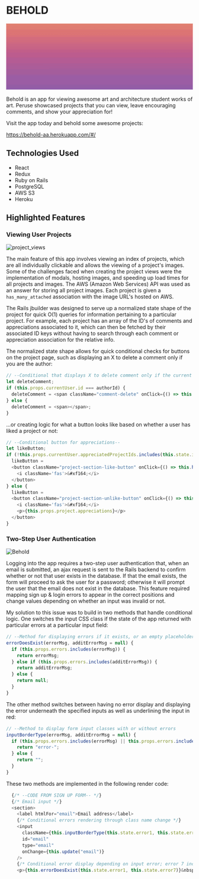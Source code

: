 # BEHOLD

![Behold](app/assets/images/behold-readme-1.gif)

Behold is an app for viewing awesome art and architecture student works of art. Peruse showcased projects that you can view, leave encouraging comments, and show your appreciation for!

Visit the app today and behold some awesome projects:

https://behold-aa.herokuapp.com/#/


## Technologies Used
  * React
  * Redux
  * Ruby on Rails
  * PostgreSQL
  * AWS S3
  * Heroku


## Highlighted Features

### Viewing User Projects

![project_views](app/assets/images/behold-readme-3.gif)

The main feature of this app involves viewing an index of projects, which are all individually clickable and allows the viewing of a project's images. Some of the challenges faced when creating the project views were the implementation of modals, hosting images, and speeding up load times for all projects and images. The AWS (Amazon Web Services) API was used as an answer for storing all project images. Each project is given a ```has_many_attached``` association with the image URL's hosted on AWS. 

The Rails jbuilder was designed to serve up a normalized state shape of the project for quick O(1) queries for information pertaining to a particular project. For example, each project has an array of the ID's of comments and appreciations associated to it, which can then be fetched by their associated ID keys without having to search through each comment or appreciation association for the relative info. 

The normalized state shape allows for quick conditional checks for buttons on the project page, such as displaying an X to delete a comment only if you are the author:

```javascript
// --Conditional that displays X to delete comment only if the current user is the author--
let deleteComment;
if (this.props.currentUser.id === authorId) {
  deleteComment = <span className="comment-delete" onClick={() => this.deleteComment(comment.id)}>&times;</span>;
} else {
  deleteComment = <span></span>;
}
```

...or creating logic for what a button looks like based on whether a user has liked a project or not:

```javascript
// --Conditional button for appreciations--
let likeButton;
if (!this.props.currentUser.appreciatedProjectIds.includes(this.state.id)) {
  likeButton = 
  <button className="project-section-like-button" onClick={() => this.handleLikeClick(this.state.id)}>
    <i className='fas'>&#xf164;</i>
  </button>
} else {
  likeButton = 
  <button className="project-section-unlike-button" onClick={() => this.handleUnlikeClick(this.state.id)}>
    <i className='fas'>&#xf164;</i>
    <p>{this.props.project.appreciations}</p>
  </button>
}
```


### Two-Step User Authentication

![Behold](app/assets/images/behold-readme-2.gif)

Logging into the app requires a two-step user authentication that, when an email is submitted, an ajax request is sent to the Rails backend to confirm whether or not that user exists in the database. If that the email exists, the form will proceed to ask the user for a password; otherwise it will prompt the user that the email does not exist in the database. This feature required mapping sign up & login errors to appear in the correct positions and change values depending on whether an input was invalid or not. 

My solution to this issue was to build in two methods that handle conditional logic. One switches the input CSS class if the state of the app returned with particular errors at a particular input field: 

```javascript
// --Method for displaying errors if it exists, or an empty placeholder if it doesn't
errorDoesExist(errorMsg, additErrorMsg = null) {
  if (this.props.errors.includes(errorMsg)) {
    return errorMsg;
  } else if (this.props.errors.includes(additErrorMsg)) {
    return additErrorMsg;
  } else {
    return null;
  }
}
```

The other method switches between having no error display and displaying the error underneath the specified inputs as well as underlining the input in red: 

```javascript
// --Method to display form input classes with or without errors
inputBorderType(errorMsg, additErrorMsg = null) {
  if (this.props.errors.includes(errorMsg) || this.props.errors.includes(additErrorMsg)) {
    return "error-";
  } else {
    return "";
  }
}
```

These two methods are implemented in the following render code:

```javascript
  {/* --CODE FROM SIGN UP FORM-- */}
  {/* Email input */}
  <section>
    <label htmlFor="email">Email address</label>
    {/* Conditional errors rendering through class name change */}
    <input
      className={this.inputBorderType(this.state.error1, this.state.error7) + "session-input"}
      id="email"
      type="email"
      onChange={this.update("email")}
    />
    {/* Conditional error display depending on input error; error 7 includes a link to switch forms */}
    <p>{this.errorDoesExist(this.state.error1, this.state.error7)}&nbsp;{this.errorLink(this.state.error7)}</p>
```
